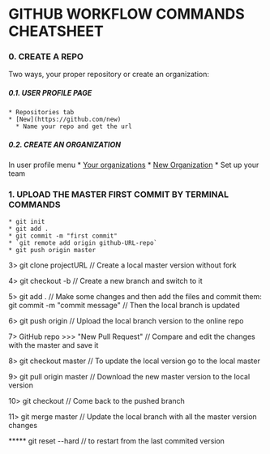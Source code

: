 # GITHUB WORKFLOW COMMANDS CHEATSHEET

### 0. CREATE A REPO

  Two ways, your proper repository or create an organization:
  
##### 0.1. USER PROFILE PAGE
    * Repositories tab
    * [New](https://github.com/new)
      * Name your repo and get the url
      
##### 0.2. CREATE AN ORGANIZATION
In user profile menu
    * [Your organizations](https://github.com/settings/organizations)
    * [New Organization](https://github.com/account/organizations/new)
     * Set up your team

### 1. UPLOAD THE MASTER FIRST COMMIT BY TERMINAL COMMANDS
    * git init
    * git add .
    * git commit -m "first commit"
    * `git remote add origin github-URL-repo`
    * git push origin master


3>  git clone projectURL                // Create a local master version without fork

4>  git checkout -b <branch-name>       // Create a new branch and switch to it

5>  git add .                           // Make some changes and then add the files and commit them:
    git commit -m "commit message"      // Then the local branch is updated

6>  git push origin <branch-name>       // Upload the local branch version to the online repo

7>  GitHub repo >>> "New Pull Request"  // Compare and edit the changes with the master and save it

8>  git checkout master                 // To update the local version go to the local master

9>  git pull origin master              // Download the new master version to the local version 

10> git checkout <branch-name>          // Come back to the pushed branch

11> git merge master                    // Update the local branch with all the master version changes

***** git reset --hard                  // to restart from the last commited version
